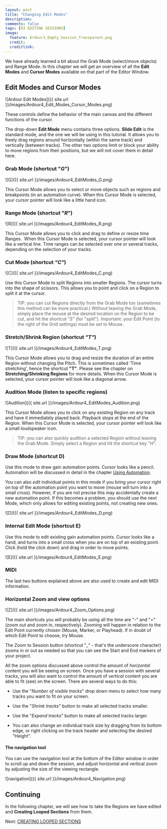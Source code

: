 ```yaml
---
layout: post
title: "Changing Edit Modes"
description:
comments: false 
tags: [03 EDITING SESSIONS]
image:
  feature: Ardour3_Empty_Session_Transparent.png
  credit:  
  creditlink:  
---
```


We have already learned a bit about the Grab Mode (select/move objects) and Range Mode. In
this chapter we will get an overview of all the **Edit Modes** and
**Cursor Modes** available on that part of the Editor Window.

## Edit Modes and Cursor Modes

![Ardour Edit Modes]({{ site.url }}/images/Ardour4_Edit_Modes_Cursor_Modes.png)

These controls define the behavior of the main canvas and the different
functions of the cursor.

The drop-down **Edit Mode** menu contains three options. **Slide Edit**
is the standard mode, and the one we will be using in this tutorial. It
allows you to freely drag regions around horizontally (within the same
track) and vertically (between tracks). The other two options limit or
block your ability to move regions from their positions, but we will not
cover them in detail here.

### Grab Mode (shortcut "*G*")

![G]({{ site.url }}/images/Ardour4_EditModes_G.png)

This Cursor Mode allows you to select or move objects such as regions
and breakpoints (in an automation curve). When this Cursor Mode is
selected, your cursor pointer will look like a little hand icon.

### Range Mode (shortcut "*R*")

![R]({{ site.url }}/images/Ardour4_EditModes_R.png)

This Cursor Mode allows you to click and drag to define or resize time
Ranges.  When this Cursor Mode is selected, your cursor pointer will
look like a vertical line. Time ranges can be selected over one or several tracks, depending on the selection of your tracks.

### **Cut Mode** (shortcut *"C"*)

![C]({{ site.url }}/images/Ardour4_EditModes_C.png)

Use this Cursor Mode to split Regions into smaller Regions. The cursor turns into the shape of scissors. This allows you to point and click on a Region to split it at the cursor.

> TIP: you can cut Regions directly from the Grab Mode too (sometimes this method can be more practical.) Without leaving the Grab Mode, simply place the mouse at the desired location on the Region to be cut, and hit the shortcut *"S"* (for "split"). Important: your Edit Point (to the right of the Grid settings) must be set to Mouse.


### **Stretch/Shrink Region** (shortcut *"T"*)

![T]({{ site.url }}/images/Ardour4_EditModes_T.png)

This Cursor Mode allows you to drag and resize the duration of an entire
Region without changing the Pitch. This is sometimes called 'Time
stretching', hence the shortcut **"T"**. Please see the chapter on
**Stretching/Shrinking Regions** for more details. When this Cursor Mode
is selected, your cursor pointer will look like a diagonal arrow.

### **Audition Mode (listen to specific regions)**

![Audition]({{ site.url }}/images/Ardour4_EditModes_Audition.png)

This Cursor Mode allows you to click on any existing Region on any track
and have it immediately played back. Playback stops at the end of the
Region. When this Cursor Mode is selected, your cursor pointer will look
like a small loudspeaker icon.

> TIP: you can also quickly audition a selected Region without leaving the Grab Mode. Simply select a Region and hit the shortcut key "*H*".

### **Draw Mode (shortcut D)**

Use this mode to draw gain automation points. Cursor looks like a pencil. Automation will be discussed in detail in the chapter [Using Automation](../using-automation).

You can also *edit* individual points in this mode if you bring your cursor right on top of the automation point you want to move (mouse will turn into a small cross). However, if you are not precise this may accidentally create a new automation point. If this becomes a problem, you should use the next Mode, which only allows for editing existing points, not creating new ones.

![D]({{ site.url }}/images/Ardour4_EditModes_D.png)

### **Internal Edit Mode (shortcut E)**

Use this mode to edit existing gain automation points. Cursor looks like a hand, and turns into a small cross when you are on top of an existing point. Click (hold the click down) and drag in order to move points.

![E]({{ site.url }}/images/Ardour4_EditModes_E.png)


### MIDI

The last two buttons explained above are also used to create and edit MIDI information.


### Horizontal Zoom and view options

![Z]({{ site.url }}/images/Ardour4_Zoom_Options.png)

The main shortcuts you will probably be using all the time are "*-*" and "*=*" (zoom out and zoom in, respectively). Zooming will happen in relation to the Edit Point currently chosen (Mouse, Marker, or Playhead). If in doubt of which Edit Point to choose, try Mouse.

The Zoom to Session button (shortcut "*_*" - that's the underscore character) zooms in or out as needed so that you can see the Start and End markers of your project.

All the zoom options discussed above control the amount of *horizontal* content you will be seeing on screen. Once you have a session with several tracks, you will also want to control the amount of *vertical* content you are able to fit (see) on the screen. There are several ways to do this:

* Use the "*Number of visible tracks*" drop down menu to select how many tracks you want to fit on your screen.

* Use the "*Shrink tracks*" button to make all selected tracks smaller.

* Use the "*Expand tracks*" button to make all selected tracks larger.

* You can also change an individual track size by dragging from its bottom edge, or right clicking on the track header and selecting the desired "Height".

#### The navigation tool

You can use the navigation tool at the bottom of the Editor window in order to scroll up and down the session, and adjust horizontal and vertical zoom by adjusting the size of the viewing rectangle.

![navigation]({{ site.url }}/images/Ardour4_Navigation.png)

## Continuing

In the following chapter, we will see how to take the Regions we have
edited and **Creating Looped Sections** from them.

Next: [CREATING LOOPED SECTIONS](../creating-looped-sections)
